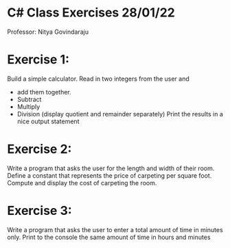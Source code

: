 # C# Class Exercises 28/01/22
Professor: Nitya Govindaraju

# Exercise 1:
Build a simple calculator. Read in two integers from the user and 
- add them together.
- Subtract
- Multiply
- Division (display quotient and remainder separately)
Print the results in a nice output statement

# Exercise 2:
Write a program that asks the user for the length and width of their room. 
Define a constant that represents the price of carpeting per square foot. Compute and display the 
cost of carpeting the room.

# Exercise 3:
Write a program that asks the user to enter a total amount of time in minutes only.
Print to the console the same amount of time in hours and minutes
